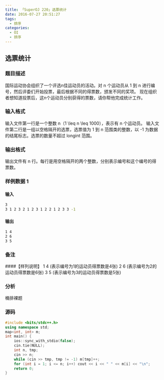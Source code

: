 ```yaml
---
title: 「SuperOJ 220」选票统计
date: 2016-07-27 20:51:27
tags:
  - 排序
categories: 
  - OI
  - 排序
---
```

## 选票统计
### 题目描述
国际运动协会组织了一个评选n佳运动员的活动。对 n 个运动员从 1 到 n 进行编号，然后评委们开始投票，最后根据不同的得票数，颁发不同的奖项。
现在组织者想知道投票后，这n个运动员分别获得的票数，请你帮他完成统计工作。
<!-- more -->
### 输入格式
输入文件第一行是一个整数 n（1 \leq n \leq 1000），表示有 n 个运动员。
输入文件第二行是一组以空格隔开的选票，选票值为 1 到 n 范围类的整数，以 -1 为数据的结尾标志。选票的数量不超过 longint 范围。
### 输出格式
输出文件有 n 行。每行是用空格隔开的两个整数，分别表示编号和这个编号的得票数。
### 样例数据 1
#### 输入
``` bash
3
3 1 2 3 2 1 2 3 1 2 2 1 2 3 3 -1
```
#### 输出
``` bash
1 4
2 6
3 5
```
### 备注
####【样列说明】
1 4    (表示编号为1的运动员得票数是4张)
2 6    (表示编号为2的运动员得票数是6张)
3 5    (表示编号为3的运动员得票数是5张)
### 分析
桶排裸题
### 源码
``` cpp
#include <bits/stdc++.h>
using namespace std;
map<int, int> m;
int main() {
    ios::sync_with_stdio(false);
    cin.tie(NULL);
    int n, tmp;
    cin >> n;
    while (cin >> tmp, tmp != -1) m[tmp]++;
    for (int i = 1; i <= n; i++) cout << i << " " << m[i] << "\n";
    return 0;
}
```
